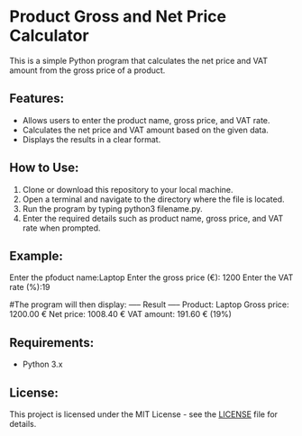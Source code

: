 # Product Gross and Net Price Calculator

This is a simple Python program that calculates the net price and VAT amount from the gross price of a product.

## Features:
- Allows users to enter the product name, gross price, and VAT rate.
- Calculates the net price and VAT amount based on the given data.
- Displays the results in a clear format.

## How to Use:
1. Clone or download this repository to your local machine.
2. Open a terminal and navigate to the directory where the file is located.
3. Run the program by typing python3 filename.py.
4. Enter the required details such as product name, gross price, and VAT rate when prompted.

## Example:
Enter the pfoduct name:Laptop
Enter the gross price (€): 1200
Enter the VAT rate (%):19

#The program will then display:
—– Result —–
Product: Laptop
Gross price: 1200.00 €
Net price: 1008.40 €
VAT amount: 191.60 € (19%)

## Requirements:
- Python 3.x

## License:
This project is licensed under the MIT License - see the [LICENSE](LICENSE) file for details.
